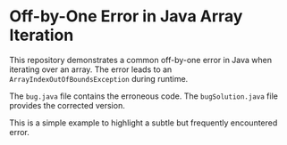 # Off-by-One Error in Java Array Iteration

This repository demonstrates a common off-by-one error in Java when iterating over an array. The error leads to an `ArrayIndexOutOfBoundsException` during runtime.

The `bug.java` file contains the erroneous code.  The `bugSolution.java` file provides the corrected version.

This is a simple example to highlight a subtle but frequently encountered error.